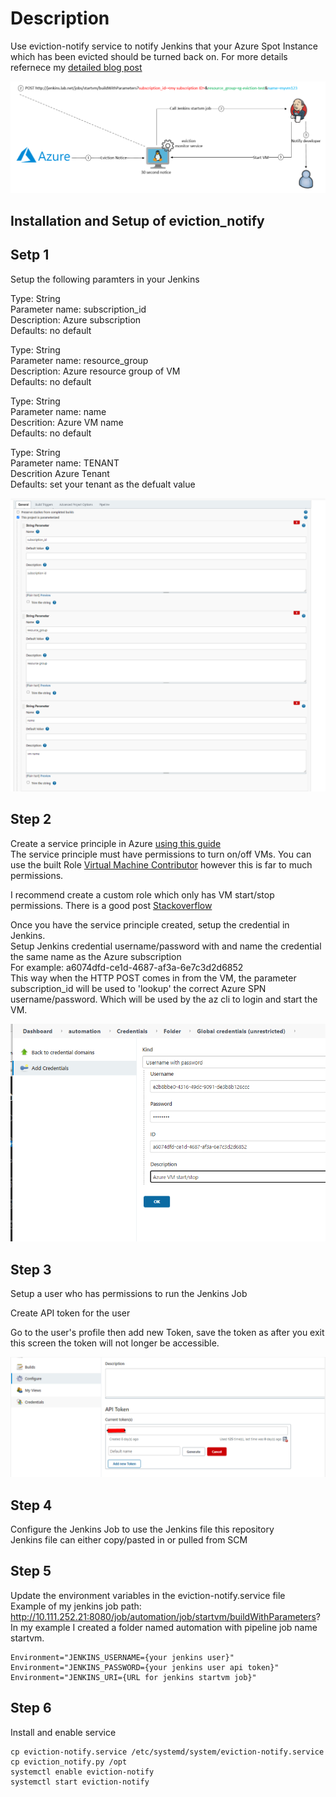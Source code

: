 # Description

Use eviction-notify service to notify Jenkins that your Azure Spot Instance which has been evicted should be turned back on.
For more details refernece my [detailed blog post](https://runops.wordpress.com/2021/04/25/how-to-save-a-fortune-with-azure-spot-instances-in-your-dev-pre-production-environments/)  

![eviction_notify process diagram](images/spot-instance-process.png)
## Installation and Setup of eviction_notify

## Setp 1

Setup the following paramters in your Jenkins

Type: String  
Parameter name: subscription_id  
Description: Azure subscription  
Defaults: no default  

Type: String  
Parameter name: resource_group  
Description: Azure resource group of VM  
Defaults: no default  

Type: String  
Parameter name: name  
Descrition: Azure VM name  
Defaults: no default  

Type: String  
Parameter name: TENANT  
Descrition Azure Tenant  
Defaults: set your tenant as the defualt value  

![Jenkins Parameters](images/jenkins.png)

## Step 2

Create a service principle in Azure [using this guide](https://docs.microsoft.com/en-us/azure/active-directory/develop/howto-create-service-principal-portal)  
The service principle must have permissions to turn on/off VMs. You can use the built Role [Virtual Machine Contributor](https://docs.microsoft.com/en-us/azure/role-based-access-control/built-in-roles#virtual-machine-contributor) however this is far to much permissions.  

I recommend create a custom role which only has VM start/stop permissions. There is a good post [Stackoverflow](https://stackoverflow.com/questions/23668154/allow-users-to-start-stop-particular-azure-vms/49925159)  

Once you have the service principle created, setup the credential in Jenkins.  
Setup Jenkins credential username/password with and name the credential the same name as the Azure subscription  
For example: a6074dfd-ce1d-4687-af3a-6e7c3d2d6852  
This way when the HTTP POST comes in from the VM, the parameter subscription_id will be used to 'lookup' the correct Azure SPN username/password. Which will be used by the az cli to login and start the VM.

![Jenkins Parameters](images/jenkins-cred.png)

## Step 3

Setup a user who has permissions to run the Jenkins Job  

Create API token for the user  

Go to the user's profile then add new Token, save the token as after you exit this screen the token will not longer be accessible.  

![Jenkins Parameters](images/jenkins-token.png)

## Step 4

Configure the Jenkins Job to use the Jenkins file this repository  
Jenkins file can either copy/pasted in or pulled from SCM  

## Step 5

Update the environment variables in the eviction-notify.service file  
Example of my jenkins job path: http://10.111.252.21:8080/job/automation/job/startvm/buildWithParameters?  
In my example I created a folder named automation with pipeline job name startvm. 

    Environment="JENKINS_USERNAME={your jenkins user}"
    Environment="JENKINS_PASSWORD={your jenkins user api token}"
    Environment="JENKINS_URI={URL for jenkins startvm job}"

## Step 6
Install and enable service  

    cp eviction-notify.service /etc/systemd/system/eviction-notify.service
    cp eviction_notify.py /opt
    systemctl enable eviction-notify 
    systemctl start eviction-notify
